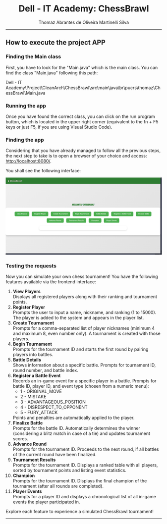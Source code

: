 <h1 align="center">Dell - IT Academy: ChessBrawl</h1>

<p align="center"> Thomaz Abrantes de Oliveira Martinelli Silva</p>

---

## How to execute the project APP
<h3>Finding the Main class</h3>
<p>First, you have to look for the "Main.java" which is the main class. You can find the class "Main.java" following this path: 

Dell - IT Academy\Project\CleanArch\ChessBrawl\src\main\java\br\pucrs\thomaz\ChessBrawl\Main.java

<h3>Running the app</h3>
Once you have found the correct class, you can click on the run program button, which is located in the upper right corner (equivalent to the fn + F5 keys or just F5, if you are using Visual Studio Code).</p>

<h3>Finding the app</h3>
Considering that you have already managed to follow all the previous steps, the next step to take is to open a browser of your choice and access: <a href ="http://localhost:8080/">http://localhost:8080/</a>.

<p>You shall see the following interface:</p>

<p align="center">
  <img src="interfaceChessBrawl.png" alt="image print">
</p>

<h3>Testing the requests</h3>
<p>
Now you can simulate your own chess tournament! You have the following features available via the frontend interface:
</p>

<ol>
  <li><strong>View Players</strong><br>
    Displays all registered players along with their ranking and tournament points.
  </li>

  <li><strong>Register Player</strong><br>
    Prompts the user to input a name, nickname, and ranking (1 to 15000). The player is added to the system and appears in the player list.
  </li>

  <li><strong>Create Tournament</strong><br>
    Prompts for a comma-separated list of player nicknames (minimum 4 and maximum 8, even number only). A tournament is created with those players.
  </li>

  <li><strong>Begin Tournament</strong><br>
    Prompts for the tournament ID and starts the first round by pairing players into battles.
  </li>

  <li><strong>Battle Details</strong><br>
    Shows information about a specific battle. Prompts for tournament ID, round number, and battle index.
  </li>

  <li><strong>Register a Battle Event</strong><br>
    Records an in-game event for a specific player in a battle. Prompts for battle ID, player ID, and event type (chosen from a numeric menu):
    <ul>
      <li>1 - ORIGINAL_MOVE</li>
      <li>2 - MISTAKE</li>
      <li>3 - ADVANTAGEOUS_POSITION</li>
      <li>4 - DISRESPECT_TO_OPPONENT</li>
      <li>5 - FURY_ATTACK</li>
    </ul>
    Points and penalties are automatically applied to the player.
  </li>

  <li><strong>Finalize Battle</strong><br>
    Prompts for the battle ID. Automatically determines the winner (considering a blitz match in case of a tie) and updates tournament scores.
  </li>

  <li><strong>Advance Round</strong><br>
    Prompts for the tournament ID. Proceeds to the next round, if all battles of the current round have been finalized.
  </li>

  <li><strong>Tournament Results</strong><br>
    Prompts for the tournament ID. Displays a ranked table with all players, sorted by tournament points and listing event statistics.
  </li>

  <li><strong>Champion</strong><br>
    Prompts for the tournament ID. Displays the final champion of the tournament (after all rounds are completed).
  </li>

  <li><strong>Player Events</strong><br>
    Prompts for a player ID and displays a chronological list of all in-game events the player participated in.
  </li>
</ol>

<p>
Explore each feature to experience a simulated ChessBrawl tournament!
</p>

---

<p align="center">
</p>
